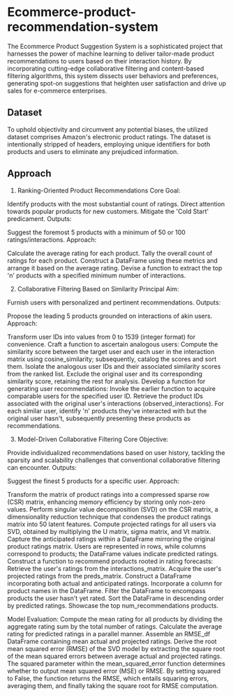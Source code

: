 # Ecommerce-product-recommendation-system

The Ecommerce Product Suggestion System is a sophisticated project that harnesses the power of machine learning to deliver tailor-made product recommendations to users based on their interaction history. By incorporating cutting-edge collaborative filtering and content-based filtering algorithms, this system dissects user behaviors and preferences, generating spot-on suggestions that heighten user satisfaction and drive up sales for e-commerce enterprises.

## Dataset

To uphold objectivity and circumvent any potential biases, the utilized dataset comprises Amazon's electronic product ratings. The dataset is intentionally stripped of headers, employing unique identifiers for both products and users to eliminate any prejudiced information.


## Approach

1) Ranking-Oriented Product Recommendations
Core Goal:

Identify products with the most substantial count of ratings.
Direct attention towards popular products for new customers.
Mitigate the 'Cold Start' predicament.
Outputs:

Suggest the foremost 5 products with a minimum of 50 or 100 ratings/interactions.
Approach:

Calculate the average rating for each product.
Tally the overall count of ratings for each product.
Construct a DataFrame using these metrics and arrange it based on the average rating.
Devise a function to extract the top 'n' products with a specified minimum number of interactions.


2) Collaborative Filtering Based on Similarity
Principal Aim:

Furnish users with personalized and pertinent recommendations.
Outputs:

Propose the leading 5 products grounded on interactions of akin users.
Approach:

Transform user IDs into values from 0 to 1539 (integer format) for convenience.
Craft a function to ascertain analogous users:
Compute the similarity score between the target user and each user in the interaction matrix using cosine_similarity; subsequently, catalog the scores and sort them.
Isolate the analogous user IDs and their associated similarity scores from the ranked list.
Exclude the original user and its corresponding similarity score, retaining the rest for analysis.
Develop a function for generating user recommendations:
Invoke the earlier function to acquire comparable users for the specified user ID.
Retrieve the product IDs associated with the original user's interactions (observed_interactions).
For each similar user, identify 'n' products they've interacted with but the original user hasn't, subsequently presenting these products as recommendations.

3) Model-Driven Collaborative Filtering
Core Objective:

Provide individualized recommendations based on user history, tackling the sparsity and scalability challenges that conventional collaborative filtering can encounter.
Outputs:

Suggest the finest 5 products for a specific user.
Approach:

Transform the matrix of product ratings into a compressed sparse row (CSR) matrix, enhancing memory efficiency by storing only non-zero values.
Perform singular value decomposition (SVD) on the CSR matrix, a dimensionality reduction technique that condenses the product ratings matrix into 50 latent features.
Compute projected ratings for all users via SVD, obtained by multiplying the U matrix, sigma matrix, and Vt matrix.
Capture the anticipated ratings within a DataFrame mirroring the original product ratings matrix. Users are represented in rows, while columns correspond to products; the DataFrame values indicate predicted ratings.
Construct a function to recommend products rooted in rating forecasts:
Retrieve the user's ratings from the interactions_matrix.
Acquire the user's projected ratings from the preds_matrix.
Construct a DataFrame incorporating both actual and anticipated ratings.
Incorporate a column for product names in the DataFrame.
Filter the DataFrame to encompass products the user hasn't yet rated.
Sort the DataFrame in descending order by predicted ratings.
Showcase the top num_recommendations products.

Model Evaluation:
Compute the mean rating for all products by dividing the aggregate rating sum by the total number of ratings.
Calculate the average rating for predicted ratings in a parallel manner.
Assemble an RMSE_df DataFrame containing mean actual and projected ratings.
Derive the root mean squared error (RMSE) of the SVD model by extracting the square root of the mean squared errors between average actual and projected ratings.
The squared parameter within the mean_squared_error function determines whether to output mean squared error (MSE) or RMSE. By setting squared to False, the function returns the RMSE, which entails squaring errors, averaging them, and finally taking the square root for RMSE computation.
